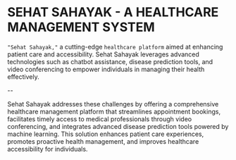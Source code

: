# SEHAT SAHAYAK - A HEALTHCARE MANAGEMENT SYSTEM

```"Sehat Sahayak,"``` a cutting-edge ```healthcare platform``` aimed at enhancing patient care and accessibility.
Sehat Sahayak leverages advanced technologies such as chatbot assistance, disease prediction tools, and video conferencing to empower individuals in managing their health effectively.

--

Sehat Sahayak addresses these challenges by offering a comprehensive healthcare management platform that streamlines appointment bookings, facilitates timely access to medical professionals through video conferencing, and integrates advanced disease prediction tools powered by machine learning. This solution enhances patient care experiences, promotes proactive health management, and improves healthcare accessibility for individuals.
